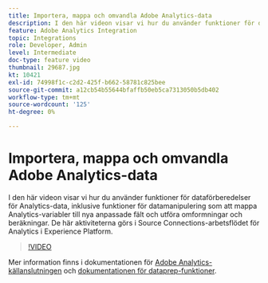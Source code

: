 ```yaml
---
title: Importera, mappa och omvandla Adobe Analytics-data
description: I den här videon visar vi hur du använder funktioner för dataförberedelser för Analytics-data, inklusive funktioner för datamanipulering som att mappa Analytics-variabler till nya anpassade fält och utföra omformningar och beräkningar. De här aktiviteterna görs i Source Connections-arbetsflödet för Analytics i Experience Platform.
feature: Adobe Analytics Integration
topic: Integrations
role: Developer, Admin
level: Intermediate
doc-type: feature video
thumbnail: 29687.jpg
kt: 10421
exl-id: 74998f1c-c2d2-425f-b662-58781c825bee
source-git-commit: a12cb54b55644bfaffb50eb5ca7313050b5db402
workflow-type: tm+mt
source-wordcount: '125'
ht-degree: 0%

---
```


# Importera, mappa och omvandla Adobe Analytics-data

I den här videon visar vi hur du använder funktioner för dataförberedelser för Analytics-data, inklusive funktioner för datamanipulering som att mappa Analytics-variabler till nya anpassade fält och utföra omformningar och beräkningar. De här aktiviteterna görs i Source Connections-arbetsflödet för Analytics i Experience Platform.

>[!VIDEO](https://video.tv.adobe.com/v/29687?quality=12&learn=on)

Mer information finns i dokumentationen för [Adobe Analytics-källanslutningen](https://experienceleague.adobe.com/docs/experience-platform/sources/ui-tutorials/create/adobe-applications/analytics.html?lang=sv-SE) och [dokumentationen för dataprep-funktioner](https://experienceleague.adobe.com/docs/experience-platform/data-prep/functions.html?lang=sv-SE).
